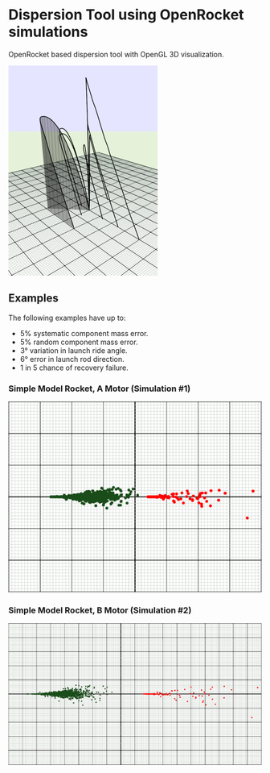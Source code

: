 Dispersion Tool using OpenRocket simulations
==========

OpenRocket based dispersion tool with OpenGL 3D visualization.

![Screenshot](docs/screenshot.png)

## Examples

The following examples have up to:


- 5% systematic component mass error.
- 5% random component mass error.
- 3&deg; variation in launch ride angle.
- 6&deg; error in launch rod direction.
- 1 in 5 chance of recovery failure.


### Simple Model Rocket, A Motor (Simulation #1)

![Screenshot](docs/simple-a.png)

### Simple Model Rocket, B Motor (Simulation #2)

![Screenshot](docs/simple-b.png)
